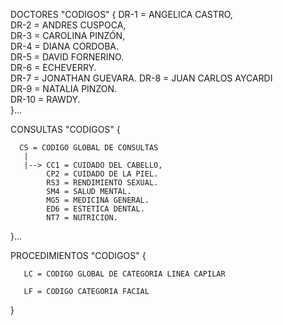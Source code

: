 DOCTORES "CODIGOS" {
   DR-1 = ANGELICA CASTRO,  
   DR-2 = ANDRES CUSPOCA,  
   DR-3 = CAROLINA PINZÓN,  
   DR-4 = DIANA CORDOBA.   
   DR-5 = DAVID FORNERINO.    
   DR-6 = ECHEVERRY.        
   DR-7 = JONATHAN GUEVARA. 
   DR-8 = JUAN CARLOS AYCARDI           
   DR-9 = NATALIA PINZON.   
   DR-10 = RAWDY.  
}...

CONSULTAS  "CODIGOS" {

      CS = CODIGO GLOBAL DE CONSULTAS
       | 
       |--> CC1 = CUIDADO DEL CABELLO,
            CP2 = CUIDADO DE LA PIEL.
            RS3 = RENDIMIENTO SEXUAL.
            SM4 = SALUD MENTAL.
            MG5 = MEDICINA GENERAL.
            ED6 = ESTETICA DENTAL.
            NT7 = NUTRICION.    
}...
   


PROCEDIMIENTOS "CODIGOS" {

       LC = CODIGO GLOBAL DE CATEGORIA LINEA CAPILAR 

       LF = CODIGO CATEGORIA FACIAL 

}


